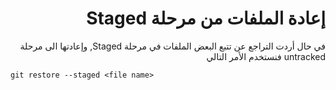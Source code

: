 <div dir="rtl">


# إعادة الملفات من مرحلة Staged

في حال أردت التراجع عن تتبع البعض الملفات في مرحلة Staged, وإعادتها الى مرحلة untracked فنستخدم الأمر التالي

<div dir="ltr">

    git restore --staged <file name>

</div>

 </div>
